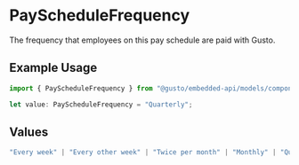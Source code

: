 # PayScheduleFrequency

The frequency that employees on this pay schedule are paid with Gusto.

## Example Usage

```typescript
import { PayScheduleFrequency } from "@gusto/embedded-api/models/components/payschedulefrequency.js";

let value: PayScheduleFrequency = "Quarterly";
```

## Values

```typescript
"Every week" | "Every other week" | "Twice per month" | "Monthly" | "Quarterly" | "Annually"
```